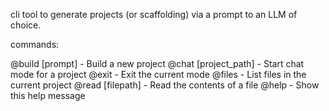cli tool to generate projects (or scaffolding) via a prompt to an LLM of choice. 

commands:

@build [prompt] - Build a new project
@chat [project_path] - Start chat mode for a project
@exit - Exit the current mode
@files - List files in the current project
@read [filepath] - Read the contents of a file
@help - Show this help message
